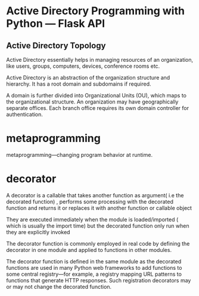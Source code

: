 

# Active Directory Programming with Python — Flask API

## Active Directory Topology
Active Directory essentially helps in managing resources of an organization, like users, groups, computers, devices, conference rooms etc.

Active Directory is an abstraction of the organization structure and hierarchy. It has a root domain and subdomains if required. 

A domain is further divided into Organizational Units (OU), which maps to the organizational structure. An organization may have geographically separate offices. Each branch office requires its own domain controller for authentication.


# metaprogramming
metaprogramming—changing program behavior at runtime.

# decorator
A decorator is a callable  that takes another function as argument( i.e the decorated function) , performs some processing with the decorated function and returns it or replaces it with another function or callable object

They are executed immediately when the module is loaded/imported ( which is usually the import time) but the decorated function only run when they are explicitly invoked 

The decorator function is commonly employed in real code by defining the decorator in one module and applied to functions in other modules.

The decorator function is defined in the same module as the decorated functions are used in many Python web frameworks to add functions to some central registry—for example, a registry mapping URL patterns to functions that generate HTTP responses. Such registration decorators may or may not change the decorated function.
